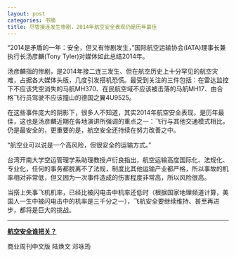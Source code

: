 ```yaml
---
layout: post
categories: 书摘
title: 尽管接连发生惨剧，2014年航空安全表现仍是历年最佳
---
```


“2014是矛盾的一年：安全，但又有惨剧发生，”国际航空运输协会(IATA)理事长兼执行长汤彦麟(Tony Tyler)对媒体如此总结2014年。

汤彦麟指的惨剧，是2014年接二连三发生、但在航空历史上十分罕见的航空灾难，占据各大媒体头版，几度引发搭机恐慌。最受到关注的三件包括：在雷达监控下不应该凭空消失的马航MH370、在民航空域不应该被击落的马航MH17、由合格飞行员驾驶不应该撞山的德国之翼4U9525。

在这些事件庞大的阴影下，很多人不知道，其实2014年航空安全表现，是历年最佳，这也是汤彦麟近期在各地演讲所强调的重点之一：飞行与其他交通模式相比，仍是最安全的，更重要的是，航空安全还持续在努力改善之中。

“航空业可以说是一个高风险，但很安全的运输方式。”

台湾开南大学空运管理学系助理教授卢衍良指出，航空运输高度国际化、法规化、专业化，任何的事务都脱离不了法规，制度比其他运输产业都严格，所以事故的机率相对非常低，但又因为一次事件造成的伤害程度非常高，所以风险很高。

当搭上失事飞机机率，已经比被闪电击中机率还低时（根据国家地理频道计算，美国人一生中被闪电击中的机率是三千分之一），飞航安全要继续维持、甚至再进步，都将是巨大的挑战。

---

**[航空安全谁把关？](https://mp.weixin.qq.com/s/eItqsdIP60rSdm1fz0a6lQ)**

商业周刊中文版 陆焕文 邓咏筠